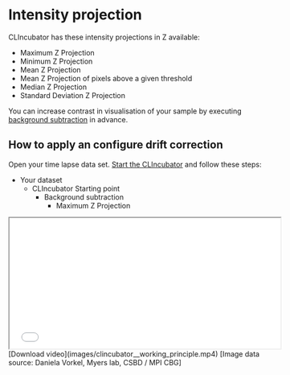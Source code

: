 # Intensity projection
CLIncubator has these intensity projections in Z available:
* Maximum Z Projection
* Minimum Z Projection
* Mean Z Projection
* Mean Z Projection of pixels above a given threshold
* Median Z Projection
* Standard Deviation Z Projection

You can increase contrast in visualisation of your sample by executing [background subtraction](https://clij.github.io/clincubator/filtering) in advance.

## How to apply an configure drift correction
Open your time lapse data set. [Start the CLIncubator](https://clij.github.io/clincubator/getting_started) and follow these steps:

* Your dataset
  * CLIncubator Starting point
    * Background subtraction
      * Maximum Z Projection

<iframe src="images/clincubator__working_principle.mp4" width="540" height="260"></iframe>
[Download video](images/clincubator__working_principle.mp4) [Image data source: Daniela Vorkel, Myers lab, CSBD / MPI CBG]
